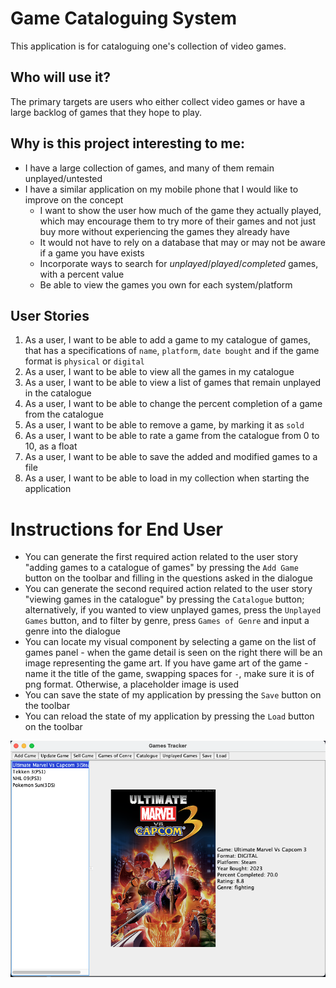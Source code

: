 # Game Cataloguing System
This application is for cataloguing one's collection of video games.

## Who will use it?
The primary targets are users who either collect video games or have a large backlog of games that they hope to play.

## Why is this project interesting to me:
- I have a large collection of games, and many of them remain unplayed/untested
- I have a similar application on my mobile phone that I would like to improve on the concept
    - I want to show the user how much of the game they actually played, which may encourage them to try more of their games and not just buy more without experiencing the games they already have
    - It would not have to rely on a database that may or may not be aware if a game you have exists
    - Incorporate ways to search for *unplayed*/*played*/*completed* games, with a percent value
    - Be able to view the games you own for each system/platform

## User Stories
1. As a user, I want to be able to add a game to my catalogue of games, that has a specifications of `name`, `platform`, `date bought` and if the game format is `physical` or `digital`
1. As a user, I want to be able to view all the games in my catalogue
1. As a user, I want to be able to view a list of games that remain unplayed in the catalogue
1. As a user, I want to be able to change the percent completion of a game from the catalogue
1. As a user, I want to be able to remove a game, by marking it as `sold`
1. As a user, I want to be able to rate a game from the catalogue from 0 to 10, as a float
1. As a user, I want to be able to save the added and modified games to a file
1. As a user, I want to be able to load in my collection when starting the application

# Instructions for End User

- You can generate the first required action related to the user story "adding games to a catalogue of games" by pressing the `Add Game` button on the toolbar and filling in the questions asked in the dialogue
- You can generate the second required action related to the user story "viewing games in the catalogue" by pressing the `Catalogue` button; alternatively, if you wanted to view unplayed games, press the `Unplayed Games` button, and to filter by genre, press `Games of Genre` and input a genre into the dialogue
- You can locate my visual component by selecting a game on the list of games panel - when the game detail is seen on the right there will be an image representing the game art. If you have game art of the game - name it the title of the game, swapping spaces for `-`, make sure it is of png format. Otherwise, a placeholder image is used
- You can save the state of my application by pressing the `Save` button on the toolbar
- You can reload the state of my application by pressing the `Load` button on the toolbar

![Application](screenshot.png)